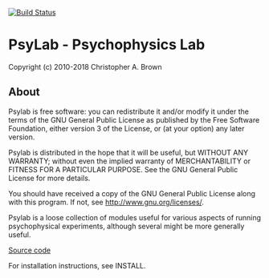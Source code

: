 [![Build Status](https://travis-ci.org/psylab16/psylab-dev.svg?branch=master)](https://travis-ci.org/psylab16/psylab-dev)

# PsyLab - Psychophysics Lab

Copyright (c) 2010-2018 Christopher A. Brown

## About

Psylab is free software: you can redistribute it and/or modify
it under the terms of the GNU General Public License as published by
the Free Software Foundation, either version 3 of the License, or
(at your option) any later version.

Psylab is distributed in the hope that it will be useful,
but WITHOUT ANY WARRANTY; without even the implied warranty of
MERCHANTABILITY or FITNESS FOR A PARTICULAR PURPOSE.  See the
GNU General Public License for more details.

You should have received a copy of the GNU General Public License
along with this program.  If not, see <http://www.gnu.org/licenses/>.


Psylab is a loose collection of modules useful for various aspects of running
psychophysical experiments, although several might be more generally useful.

[Source code](http://code.google.com/p/psylab)

For installation instructions, see INSTALL.
